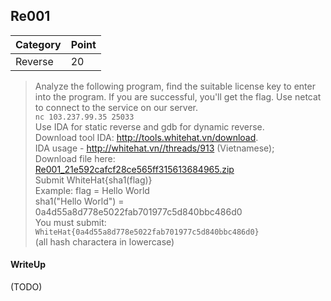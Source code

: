 ## Re001

| Category | Point |
| --- | --- |
| Reverse | 20 |

> Analyze the following program, find the suitable license key to enter into the program. If you are successful, you'll get the flag. Use netcat to connect to the service on our server.  <br>
> `nc 103.237.99.35 25033` <br>
> Use IDA for static reverse and gdb for dynamic reverse. <br>
> Download tool IDA: http://tools.whitehat.vn/download. <br>
> IDA usage - http://whitehat.vn//threads/913 (Vietnamese); <br>
> Download file here: <br>
> [Re001_21e592cafcf28ce565ff315613684965.zip](./Re001_21e592cafcf28ce565ff315613684965.zip) <br>
> Submit WhiteHat{sha1(flag)} <br>
> Example: flag = Hello World <br>
> sha1("Hello World") = 0a4d55a8d778e5022fab701977c5d840bbc486d0 <br>
> You must submit: `WhiteHat{0a4d55a8d778e5022fab701977c5d840bbc486d0}` <br>
> (all hash charactera in lowercase) <br>

#### WriteUp

(TODO)
